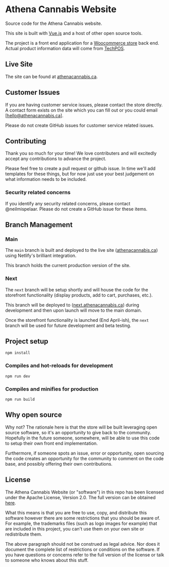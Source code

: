 # Athena Cannabis Website

Source code for the Athena Cannabis website.

This site is built with [Vue.js](https://vuejs.org) and a host of other open source tools.

The project is a front end application for a [Woocommerce store](https://woocommerce.com) back end. Actual product information data will come from [TechPOS](https://www.techpos.ca/).

## Live Site

The site can be found at [athenacannabis.ca](https://athenacannabis.ca).

## Customer Issues

If you are having customer service issues, please contact the store directly. A contact form exists on the site which you can fill out or you could email [hello@athenacannabis.ca].

Please do not create GitHub issues for customer service related issues.

## Contributing

 Thank you so much for your time! We love contributers and will excitedly accept any contributions to advance the project. 
 
 Please feel free to create a pull request or github issue. In time we'll add templates for these things, but for now just use your best judgement on what information needs to be included.

### Security related concerns

If you identify any security related concerns, please contact @neilmispelaar. Please do not create a GitHub issue for these items.

## Branch Management

### Main 

The `main` branch is built and deployed to the live site ([athenacannabis.ca](https://athenacannabis.ca)) using Netlify's brilliant integration. 

This branch holds the current production version of the site. 

### Next

The `next` branch will be setup shortly and will house the code for the storefront functionality (display products, add to cart, purchases, etc.).

This branch will be deployed to ([next.athenacannabis.ca](https://athenacannabis.ca)) during development and then upon launch will move to the main domain.

Once the storefront functionality is launched (End April-ish), the `next` branch will be used for future development and beta testing. 

## Project setup
```
npm install
```

### Compiles and hot-reloads for development
```
npm run dev
```

### Compiles and minifies for production
```
npm run build
```

## Why open source

Why not? The rationale here is that the store will be built leveraging open source software, so it's an opportunity to give back to the community. Hopefully in the future someone, somewhere, will be able to use this code to setup their own front end implementation.

Furthermore, if someone spots an issue, error or opportunity, open sourcing the code creates an opportunity for the community to comment on the code base, and possibly offering their own contributions.


## License

The Athena Cannabis Website (or "software") in this repo has been licensed under the Apache License, Version 2.0. The full version can be obtained [here](http://www.apache.org/licenses/LICENSE-2.0).

What this means is that you are free to use, copy, and distribute this software however there are some restrictions that you should be aware of. For example, the trademarks files (such as logo images for example) that are included in this project, you can't use them on your own site or redistribute them.

The above paragraph should not be construed as legal advice. Nor does it document the complete list of restrictions or conditions on the software. If you have questions or concerns refer to the full version of the license or talk to someone who knows about this stuff.
